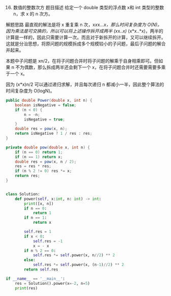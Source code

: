 16. 数值的整数次方
题目描述
给定一个 double 类型的浮点数 x和 int 类型的整数 n，求 x 的 n 次方。

解题思路
最直观的解法是将 x 重复乘 n 次，x*x*x...*x，那么时间复杂度为 O(N)。因为乘法是可交换的，所以可以将上述操作拆开成两半 (x*x..*x)* (x*x..*x)，两半的计算是一样的，因此只需要计算一次。而且对于新拆开的计算，又可以继续拆开。这就是分治思想，将原问题的规模拆成多个规模较小的子问题，最后子问题的解合并起来。

本题中子问题是 xn/2，在将子问题合并时将子问题的解乘于自身相乘即可。但如果 n 不为偶数，那么拆成两半还会剩下一个 x，在将子问题合并时还需要需要多乘于一个 x。



因为 (x*x)n/2 可以通过递归求解，并且每次递归 n 都减小一半，因此整个算法的时间复杂度为 O(logN)。
```java
public double Power(double x, int n) {
    boolean isNegative = false;
    if (n < 0) {
        n = -n;
        isNegative = true;
    }
    double res = pow(x, n);
    return isNegative ? 1 / res : res;
}

private double pow(double x, int n) {
    if (n == 0) return 1;
    if (n == 1) return x;
    double res = pow(x, n / 2);
    res = res * res;
    if (n % 2 != 0) res *= x;
    return res;
}

```
```python

class Solution:
    def power(self, x:int, n: int) -> int:
        print([x, n])
        if n == 0:
            return 1
        if n == 1:
            return x 

        self.res = 1
        if x < 0:
            self.res = -1
            x = - x
        if n % 2 == 0:
            self.res *= self.power(x, n//2) ** 2
        else:
            self.res *= self.power(x, (n-1)//2) ** 2 
        return self.res

if __name__ == '__main__':
    res = Solution().power(x=-2, n=5)
    print(res)
```
